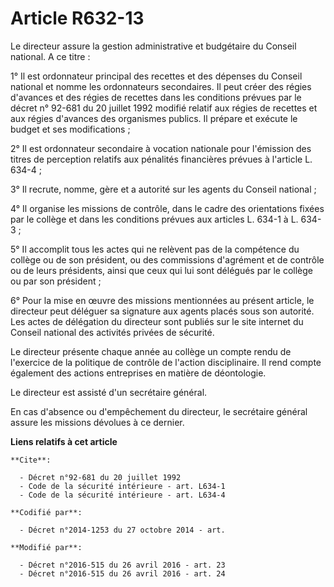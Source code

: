 # Article R632-13

Le directeur assure la gestion administrative et budgétaire du Conseil national. A ce titre : 

1° Il est ordonnateur principal des recettes et des dépenses du Conseil national et nomme les ordonnateurs secondaires. Il
peut créer des régies d'avances et des régies de recettes dans les conditions prévues par le décret n° 92-681 du 20 juillet
1992 modifié relatif aux régies de recettes et aux régies d'avances des organismes publics. Il prépare et exécute le budget
et ses modifications ; 

2° Il est ordonnateur secondaire à vocation nationale pour l'émission des titres de perception relatifs aux pénalités
financières prévues à l'article L. 634-4 ; 

3° Il recrute, nomme, gère et a autorité sur les agents du Conseil national ; 

4° Il organise les missions de contrôle, dans le cadre des orientations fixées par le collège et dans les conditions prévues
aux articles L. 634-1 à L. 634-3 ; 

5° Il accomplit tous les actes qui ne relèvent pas de la compétence du collège ou de son président, ou des commissions
d'agrément et de contrôle ou de leurs présidents, ainsi que ceux qui lui sont délégués par le collège ou par son président ; 

6° Pour la mise en œuvre des missions mentionnées au présent article, le directeur peut déléguer sa signature aux agents
placés sous son autorité. Les actes de délégation du directeur sont publiés        sur le site internet du Conseil national
des activités privées de sécurité.

Le directeur présente chaque année au collège un compte rendu de l'exercice de la politique de contrôle de l'action
disciplinaire. Il rend compte également des actions entreprises en matière de déontologie.

Le directeur est assisté d'un secrétaire général.

En cas d'absence ou d'empêchement du directeur, le secrétaire général assure les missions dévolues à ce dernier.

**Liens relatifs à cet article**

	**Cite**:

	  - Décret n°92-681 du 20 juillet 1992
	  - Code de la sécurité intérieure - art. L634-1
	  - Code de la sécurité intérieure - art. L634-4

	**Codifié par**:

	  - Décret n°2014-1253 du 27 octobre 2014 - art.

	**Modifié par**:

	  - Décret n°2016-515 du 26 avril 2016 - art. 23
	  - Décret n°2016-515 du 26 avril 2016 - art. 24
